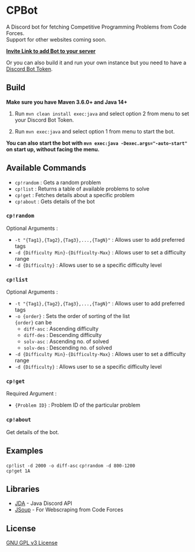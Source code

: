# CPBot

A Discord bot for fetching Competitive Programming Problems from Code Forces.  
Support for other websites coming soon.

**[Invite Link to add Bot to your server](https://discord.com/api/oauth2/authorize?client_id=711231840484065280&permissions=76800&scope=bot)**

Or you can also build it and run your own instance but you need to have a [Discord Bot Token](https://www.writebots.com/discord-bot-token/).

## Build
**Make sure you have Maven 3.6.0+ and Java 14+**

1. Run `mvn clean install exec:java` and select option 2 from menu to set your Discord Bot Token.

2. Run `mvn exec:java` and select option 1 from menu to start the bot.

**You can also start the bot with `mvn exec:java -Dexec.args="-auto-start"` on start up, without facing the menu.**

## Available Commands
* `cp!random` : Gets a random problem
* `cp!list` : Returns a table of available problems to solve
* `cp!get` : Fetches details about a specific problem
* `cp!about` : Gets details of the bot

### `cp!random`
Optional Arguments :
* `-t "{Tag1},{Tag2},{Tag3},...,{TagN}"` : Allows user to add preferred tags
* `-d {Difficulty Min}-{Difficulty-Max}` : Allows user to set a difficulty range
* `-d {Difficulty}` : Allows user to se a specific difficulty level

### `cp!list`
Optional Arguments :
* `-t "{Tag1},{Tag2},{Tag3},...,{TagN}"` : Allows user to add preferred tags
* `-o {order}` : Sets the order of sorting of the list  
    `{order}` can be
    * `diff-asc` : Ascending difficulty 
    * `diff-des` : Descending difficulty
    * `solv-asc` : Ascending no. of solved
    * `solv-des` : Descending no. of solved
* `-d {Difficulty Min}-{Difficulty-Max}` : Allows user to set a difficulty range
* `-d {Difficulty}` : Allows user to se a specific difficulty level

### `cp!get`
Required Argument :
* `{Problem ID}` : Problem ID of the particular problem

### `cp!about`
Get details of the bot.

## Examples
`cp!list -d 2000 -o diff-asc`
`cp!random -d 800-1200`  
`cp!get 1A`  

## Libraries
* [JDA](https://github.com/DV8FromTheWorld/JDA) - Java Discord API
* [JSoup](https://jsoup.org/) - For Webscraping from Code Forces

## License
[GNU GPL v3 License](https://github.com/dubbadhar/CPBot/blob/master/LICENSE)




